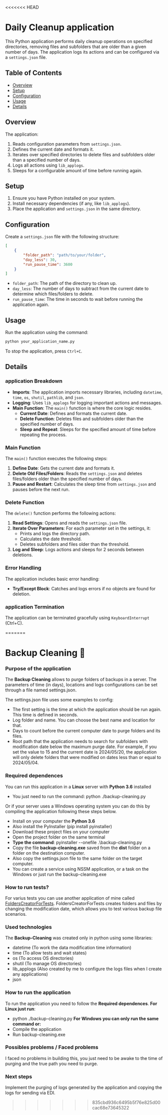 <<<<<<< HEAD
# Daily Cleanup application

This Python application performs daily cleanup operations on specified directories, removing files and subfolders that are older than a given number of days. The application logs its actions and can be configured via a `settings.json` file.

## Table of Contents
- [Overview](#overview)
- [Setup](#setup)
- [Configuration](#configuration)
- [Usage](#usage)
- [Details](#details)

## Overview

The application:
1. Reads configuration parameters from `settings.json`.
2. Defines the current date and formats it.
3. Iterates over specified directories to delete files and subfolders older than a specified number of days.
4. Logs all actions using `lib_applogs`.
5. Sleeps for a configurable amount of time before running again.

## Setup

1. Ensure you have Python installed on your system.
2. Install necessary dependencies (if any, like `lib_applogs`).
3. Place the application and `settings.json` in the same directory.

## Configuration

Create a `settings.json` file with the following structure:

```json
[
    {
        "folder_path": "path/to/your/folder",
        "day_less": 30,
        "run_pause_time": 3600
    }
]
```

- `folder_path`: The path of the directory to clean up.
- `day_less`: The number of days to subtract from the current date to determine which files/folders to delete.
- `run_pause_time`: The time in seconds to wait before running the application again.

## Usage

Run the application using the command:

```sh
python your_application_name.py
```

To stop the application, press `Ctrl+C`.

## Details

### application Breakdown

- **Imports**: The application imports necessary libraries, including `datetime`, `time`, `os`, `shutil`, `pathlib`, and `json`.
- **Logging**: Uses `lib_applogs` for logging important actions and messages.
- **Main Function**: The `main()` function is where the core logic resides.
  - **Current Date**: Defines and formats the current date.
  - **Delete Function**: Deletes files and subfolders older than the specified number of days.
  - **Sleep and Repeat**: Sleeps for the specified amount of time before repeating the process.

### Main Function

The `main()` function executes the following steps:
1. **Define Date**: Gets the current date and formats it.
2. **Delete Old Files/Folders**: Reads the `settings.json` and deletes files/folders older than the specified number of days.
3. **Pause and Restart**: Calculates the sleep time from `settings.json` and pauses before the next run.

### Delete Function

The `delete()` function performs the following actions:
1. **Read Settings**: Opens and reads the `settings.json` file.
2. **Iterate Over Parameters**: For each parameter set in the settings, it:
   - Prints and logs the directory path.
   - Calculates the date threshold.
   - Deletes subfolders and files older than the threshold.
3. **Log and Sleep**: Logs actions and sleeps for 2 seconds between deletions.

### Error Handling

The application includes basic error handling:
- **Try/Except Block**: Catches and logs errors if no objects are found for deletion.

### application Termination

The application can be terminated gracefully using `KeyboardInterrupt` (Ctrl+C).

=======
# Backup Cleaning 🧹
### Purpose of the application
The **Backup Cleaning** allows to purge folders of backups in a server. The parameters of time (in days), locations and logs configurations can be set through a file named settings.json.

The settings.json file uses some examples to config:
- The first setting is the time at which the application should be run again. This time is defined in seconds.
- Log folder and name. You can choose the best name and location for that.
- Days to count before the current computer date to purge folders and its files.
- Root path that the application needs to search for subfolders with modification date below the maximum purge date. For example, if you set the value to 15 and the current date is 2024/05/20, the application will only delete folders that were modified on dates less than or equal to 2024/05/04.

### Required dependences
You can run this application in a **Linux** server with **Python 3.6** installed
- You just need to run the command: python ./backup-cleaning.py

Or if your server uses a Windows operating system you can do this by compiling the application following these steps below.
- Install on your computer the **Python 3.6**
- Also install the PyInstaller (pip install pyinstaller)
- Download these project files on your computer
- Open the project folder on the same terminal
- **Type the command**: pyinstaller --onefile .\backup-cleaning.py
- Copy the file **backup-cleaning.exe** saved from the **dist** folder on a folder on the destination computer.
- Also copy the settings.json file to the same folder on the target computer.
- You can create a service using NSSM application, or a task on the Windows or just run the backup-cleaning.exe

### How to run tests?
For varius tests you can use another application of mine called [FoldersCreatorForTests](https://github.com/EssiasSouza/FoldersCreatorForTests").
FoldersCreatorForTests creates folders and files by changing the modification date, which allows you to test various backup file scenarios.

### Used technologies
The **Backup-Cleaning** was created only in python using some libraries:
- datetime (To work the data modification time information)
- time (To allow tests and wait states)
- os (To access OS directories)
- shutil (To manage OS directories)
- lib_applogs (Also created by me to configure the logs files when I create any applications)
- json

### How to run the application
To run the application you need to follow the **Required dependences**.
**For Linux just run**:
- python ./backup-cleaning.py
**For Windows you can only run the same command or:**
- Compile the application
- Run backup-cleaning.exe

### Possibles problems / Faced problems
I faced no problems in building this, you just need to be awake to the time of purging and the true path you need to purge.

### Next steps
Implement the purging of logs generated by the application and copying the logs for sending via EDI.
>>>>>>> 835cbd936c6495b5f76e825d00cac68e73645322

